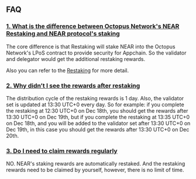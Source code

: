 ## FAQ

### [1. What is the difference between Octopus Network's NEAR Restaking and NEAR protocol's staking](#1-what-is-the-difference-between-octopus-networks-near-restaking-and-near-protocols-staking)

The core difference is that Restaking will stake NEAR into the Octopus Network's LPoS contract to provide security for Appchain. So the validator and delegator would get the additional restaking rewards.

Also you can refer to the [Restaking](./octopus-restaking.md) for more detail.

### [2. Why didn’t I see the rewards after restaking](#2-why-didnt-i-see-the-rewards-after-restaking)

The distribution cycle of the restaking rewards is 1 day. Also, the validator set is updated at 13:30 UTC+0 every day. So for example: if you complete the restaking at 12:30 UTC+0 on Dec 18th, you should get the rewards after 13:30 UTC+0 on Dec 19th, but if you complete the restaking at 13:35 UTC+0 on Dec 18th, and you will be added to the validator set after 13:30 UTC+0 on Dec 19th, in this case you should get the rewards after 13:30 UTC+0 on Dec 20th.

### [3. Do I need to claim rewards regularly](#3-do-i-need-to-claim-rewards-regularly)

NO. NEAR's staking rewards are automatically restaked. And the restaking rewards need to be claimed by yourself, however, there is no limit of time.